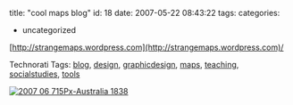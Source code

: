 title: "cool maps blog"
id: 18
date: 2007-05-22 08:43:22
tags: 
categories: 
- uncategorized

[http://strangemaps.wordpress.com](http://strangemaps.wordpress.com)/
<!-- technorati tags start -->

Technorati Tags: [blog](http://www.technorati.com/tag/blog), [design](http://www.technorati.com/tag/design), [graphicdesign](http://www.technorati.com/tag/graphicdesign), [maps](http://www.technorati.com/tag/maps), [teaching](http://www.technorati.com/tag/teaching), [socialstudies](http://www.technorati.com/tag/socialstudies), [tools](http://www.technorati.com/tag/tools)
<!-- technorati tags end -->
<!--more-->
[![ 2007 06 715Px-Australia 1838](http://www.chesnok.com/daily/wp-content/uploads/2007/06/_2007_06_715px-australia_1838-tm.jpg)](http://www.chesnok.com/daily/wp-content/uploads/2007/06/_2007_06_715px-australia_1838.jpg)
